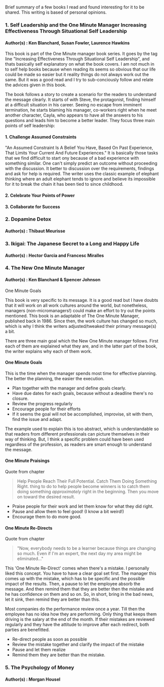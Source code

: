 Brief summary of a few books I read and found interesting for it to be shared. This writing is based of personal opinions. 

### 1. Self Leadership and the One Minute Manager Increasing Effectiveness Through Situational Self Leadership

#### Author(s) : Ken Blanchard, Susan Fowler, Laurence Hawkins

This book is part of the One Minute manager book series. It goes by the tag line "Increasing Effectiveness Through Situational Self Leadership", and thats
basically self explanatory on what the book covers. I am not much in to self help books because when reading its seems so obvious that our life could be made
so easier but it reality things do not always work out the same. But it was a good read and I try to sub-conciously follow and relate the advices given
in this book.

The book follows a story to create a scenario for the readers to understand the message clearly. It starts of with Steve, the protagonist, finding himself at
a difficult situation in his career. Seeing no escape from imminent termination, he starts blaming his manager, co-workers right when he meet another character, Cayla, 
who appears to have all the answers to his questions and leads him to become a better leader. They focus three main points of self leadership:
#### 1. Challenge Assumed Constraints 

"An Assumed Constraint Is A Belief You Have, Based On Past Experience, That Limits Your Current And Future Experiences." 
It is basically those tasks that we find difficult to start ony because of a bad experience with something similar. One can't simply predict an outcome
without proceeding with the discussion. It better to discussion over the requirements, findings and ask for help is required. The writer uses the classic example 
of elephant thinking where an adult elephant tends to ignore and believe its impossible for it to break the chain it has been tied to since childhood.  

#### 2. Celebrate Your Points of Power


#### 3. Collaborate for Success

### 2. Dopamine Detox

#### Author(s) : Thibaut Meurisse

### 3. Ikigai: The Japanese Secret to a Long and Happy Life

#### Author(s) : Hector Garcia and Francesc Miralles

### 4. The New One Minute Manager

#### Author(s) : Ken Blanchard & Spencer Johnson

One Minute Goals

This book is very specific to its message. It is a good read but I have doubts that it will work on all work cultures around the world, but nonetheless, managers (non-micromanagers!) could make an effort to try out the points mentioned. This book is an adaptable of The One Minute Manager, published back in 1986. Since then, the work culture has changed so much, which is why I think the writers adjusted/tweaked their primary message(s) a bit. 

There are three main goal which the New One Minute manager follows. First each of them are explained what they are, and in the latter part of the book, the writer explains why each of them work. 

#### One Minute Goals

This is the time when the manager spends most time for effective planning. The better the planning, the easier the execution.

- Plan together with the manager and define goals clearly.
- Have due dates for each goals, because without a deadline there's no closure.
- Review the progress regularly
- Encourage people for their efforts 
- If it seems the goal will not be accomplished, improvise, sit with them, find the issue and adapt.

The example used to explain this is too abstract, which is understandable so that readers from different professionals can picture themselves in their way of thinking. But, I think a specific problem could have been used regardless of the profession, as readers are smart enough to understand the message. 

#### One Minute Praisings

Quote from chapter
> Help People Reach Their Full Potential. Catch Them Doing Something Right.
> thing to do to help people become winners is to catch them doing something _approximately_ right in the beginning. Then you move on toward the desired result.

- Praise people for their work and let them know for what they did right.
- Pause and allow them to feel good! (I know a bit weird!)
- Encourage them to do more good.

#### One Minute Re-Directs

Quote from chapter
> "Now, everybody needs to be a learner because things are changing so much. Even if I'm an expert, the next day my area might be eliminated..."

This 'One Minute Re-Direct' comes when there's a mistake. I personally liked this concept. You have to have a clear goal set first. The manager this comes up with the mistake, which has to be specific and the possible impact of the results. Then, a pause to let the employee absorb the message. And then remind them that they are better then the mistake and he has confidence on them and so on. So, in short, bring in the bad news, let it sink, then remind they are better than this. 

Most companies do the performance review once a year. Till then the employee has no idea how they are performing. Only thing that keeps them driving is the salary at the end of the month. If their mistakes are reviewed regularly and they have the attitude to improve after each redirect, both parties are benefitted. 

- Re-direct people as soon as possible
- Review the mistake together and clarify the impact of the mistake
- Pause and let them realize
- Remind them they are better than the mistake. 

### 5. The Psychology of Money

#### Author(s) : Morgan Housel